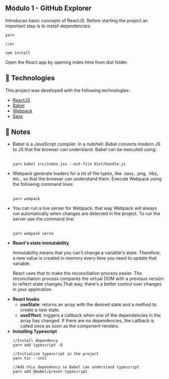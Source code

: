 <h2>Módulo 1 - GitHub Explorer</h2>

<p>Introduces basic concepts of ReactJS. Before starting the project an important 
step is to install dependencies:</p>

```
yarn

//or

npm install
```
<p>Open the React app by opening index.html from dist folder.</p>

## :rocket: Technologies

This project was developed with the following technologies:

-  [ReactJS](https://reactjs.org/)
-  [Babel](https://babeljs.io/)
-  [Webpack](https://webpack.js.org/)
-  [Sass](https://sass-lang.com/)

## :pencil: Notes

<ul>
  <li>
    Babel is a JavaScript compiler. In a nutshell: Babel converts modern 
    JS to JS that the browser can understand. Babel can be executed using:
    <br />
    <br />
    
    yarn babel src/index.jsx --out-file dist/bundle.js
  </li>
  <li>
    Webpack generate loaders for a lot of file types, like .sass, .png, .hbs,
    etc., so that the browser can understand them. Execute Webpack using the 
    following command lines:
    <br />
    <br />

    yarn webpack
  </li>
  <li>
    You can run a live server for Webpack, that way Webpack will always run 
    automatically when changes are detected in the project. To run the server 
    use the command line:
    <br />
    <br />

    yarn webpack serve
  </li>
  
  <li>
    <strong>React's state immutability</strong>
    <p>Immutability means that you can't change a variable's state. 
    Therefore, a new value is created in memory every time you need to update 
    that variable.</p> 
    <p>React uses that to make the reconciliation process easier.
    The reconciliation process compares the virtual DOM with a previous version
    to reflect state changes.That way, there's a better control over changes in
    your application.</p>    
  </li>

  <li>
    <strong>React hooks</strong>
    <ul>
      <li>
        <strong>useState</strong>: returns an array with the desired state and a method to create a new state.
      </li>
      <li>
        <strong>useEffect</strong>: triggers a callback when one of the dependencies in the array has changed. If there are no dependencies, the callback is called once as soon as the component renders.
      </li>
    </ul>  
  </li>

  <li>
    <strong>Installing Typescript</strong>
    
    //Install dependency
    yarn add typescript -D

    //Initialize typescript in the project    
    yarn tsc --init

    //Add this dependency so Babel can understand typescript
    yarn add @babel/preset-typescript
  </li>
</ul>